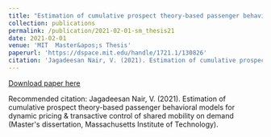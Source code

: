 ```yaml
---
title: "Estimation of cumulative prospect theory-based passenger behavioral models for dynamic pricing & transactive control of shared mobility on demand"
collection: publications
permalink: /publication/2021-02-01-sm_thesis21
date: 2021-02-01
venue: 'MIT  Master&apos;s Thesis'
paperurl: 'https://dspace.mit.edu/handle/1721.1/130826'
citation: 'Jagadeesan Nair, V. (2021). Estimation of cumulative prospect theory-based passenger behavioral models for dynamic pricing &amp; transactive control of shared mobility on demand (Master&apos;s dissertation, Massachusetts Institute of Technology).'
---
```


<a href='https://dspace.mit.edu/handle/1721.1/130826'>Download paper here</a>

Recommended citation: Jagadeesan Nair, V. (2021). Estimation of cumulative prospect theory-based passenger behavioral models for dynamic pricing & transactive control of shared mobility on demand (Master's dissertation, Massachusetts Institute of Technology).